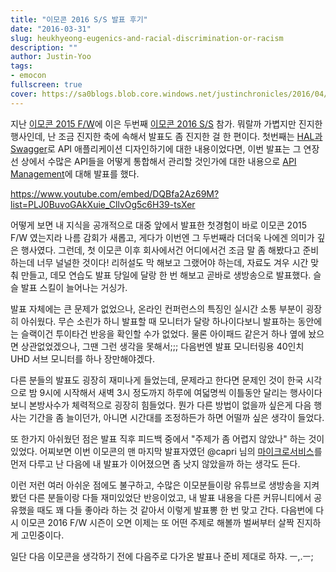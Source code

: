 ```yaml
---
title: "이모콘 2016 S/S 발표 후기"
date: "2016-03-31"
slug: heukhyeong-eugenics-and-racial-discrimination-or-racism
description: ""
author: Justin-Yoo
tags:
- emocon
fullscreen: true
cover: https://sa0blogs.blob.core.windows.net/justinchronicles/2016/04/emocon-2016-ss.png
---
```


지난 [이모콘 2015 F/W](https://www.youtube.com/playlist?list=PLJ0BuvoGAkXu76tRlcBxXtxJKbh1f_YLT)에 이은 두번째 [이모콘 2016 S/S](https://www.youtube.com/playlist?list=PLJ0BuvoGAkXuie_CllvOg5c6H39-tsXer) 참가. 뭐랄까 가볍지만 진지한 행사인데, 난 조금 진지한 축에 속해서 발표도 좀 진지한 걸 한 편이다. 첫번째는 [HAL과 Swagger](https://youtu.be/NZBTDOCL7sU?list=PLJ0BuvoGAkXu76tRlcBxXtxJKbh1f_YLT)로 API 애플리케이션 디자인하기에 대한 내용이었다면, 이번 발표는 그 연장선 상에서 수많은 API들을 어떻게 통합해서 관리할 것인가에 대한 내용으로 [API Management](https://youtu.be/DQBfa2Az69M?list=PLJ0BuvoGAkXuie_CllvOg5c6H39-tsXer)에 대해 발표를 했다.

https://www.youtube.com/embed/DQBfa2Az69M?list=PLJ0BuvoGAkXuie_CllvOg5c6H39-tsXer

어떻게 보면 내 지식을 공개적으로 대중 앞에서 발표한 첫경험이 바로 이모콘 2015 F/W 였는지라 나름 감회가 새롭고, 게다가 이번엔 그 두번째라 더더욱 나에겐 의미가 깊은 행사였다. 그런데, 첫 이모콘 이후 회사에서건 어디에서건 조금 말 좀 해봤다고 준비하는데 너무 널널한 것이다! 리허설도 막 해보고 그랬어야 하는데, 자료도 겨우 시간 맞춰 만들고, 데모 연습도 발표 당일에 달랑 한 번 해보고 곧바로 생방송으로 발표했다. 슬슬 발표 스킬이 늘어나는 거싱가.

발표 자체에는 큰 문제가 없었으나, 온라인 컨퍼런스의 특징인 실시간 소통 부분이 굉장히 아쉬웠다. 무슨 소린가 하니 발표할 때 모니터가 달랑 하나이다보니 발표하는 동안에는 슬랙이건 투이타건 반응을 확인할 수가 없었다. 물론 아이패드 같은거 하나 옆에 놨으면 상관없었겠으나, 그땐 그런 생각을 못해서;;; 다음번엔 발표 모니터링용 40인치 UHD 서브 모니터를 하나 장만해야겠다.

다른 분들의 발표도 굉장히 재미나게 들었는데, 문제라고 한다면 문제인 것이 한국 시각으로 밤 9시에 시작해서 새벽 3시 정도까지 하루에 여덟명씩 이틀동안 달리는 행사이다보니 본방사수가 체력적으로 굉장히 힘들었다. 뭔가 다른 방법이 없을까 싶은게 다음 행사는 기간을 좀 늘이던가, 아니면 시간대를 조정하든가 하면 어떨까 싶은 생각이 들었다.

또 한가지 아쉬웠던 점은 발표 직후 피드백 중에서 "주제가 좀 어렵지 않았나" 하는 것이 있었다. 어찌보면 이번 이모콘의 맨 마지막 발표자였던 @capri 님의 [마이크로서비스](https://youtu.be/mCTRkN1Hny0?list=PLJ0BuvoGAkXuie_CllvOg5c6H39-tsXer)를 먼저 다루고 난 다음에 내 발표가 이어졌으면 좀 낫지 않았을까 하는 생각도 든다.

이런 저런 여러 아쉬운 점에도 불구하고, 수많은 이모분들이랑 유튜브로 생방송을 지켜봤던 다른 분들이랑 다들 재미있었단 반응이었고, 내 발표 내용을 다른 커뮤니티에서 공유했을 때도 꽤 다들 좋아라 하는 것 같아서 이렇게 발표뽕 한 번 맞고 간다. 다음번에 다시 이모콘 2016 F/W 시즌이 오면 이제는 또 어떤 주제로 해볼까 벌써부터 살짝 진지하게 고민중이다.

일단 다음 이모콘을 생각하기 전에 다음주로 다가온 발표나 준비 제대로 하쟈. ㅡ,.ㅡ;
